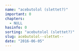 ```yaml
---
name: "acebutolol (slettet?)"
important: 0
chapters:  
  - NULL
hasinfo: 0
sorting: "acebutolol (slettet?)"
slug: acebutolol--slettet--
date: "2016-06-05"
---
```



